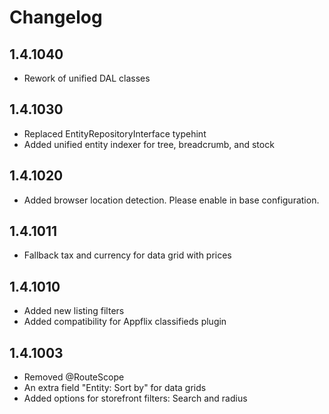 # Changelog

## 1.4.1040

* Rework of unified DAL classes

## 1.4.1030

* Replaced EntityRepositoryInterface typehint
* Added unified entity indexer for tree, breadcrumb, and stock

## 1.4.1020

* Added browser location detection. Please enable in base configuration.

## 1.4.1011

* Fallback tax and currency for data grid with prices

## 1.4.1010

* Added new listing filters
* Added compatibility for Appflix classifieds plugin

## 1.4.1003

* Removed @RouteScope
* An extra field "Entity: Sort by" for data grids
* Added options for storefront filters: Search and radius
